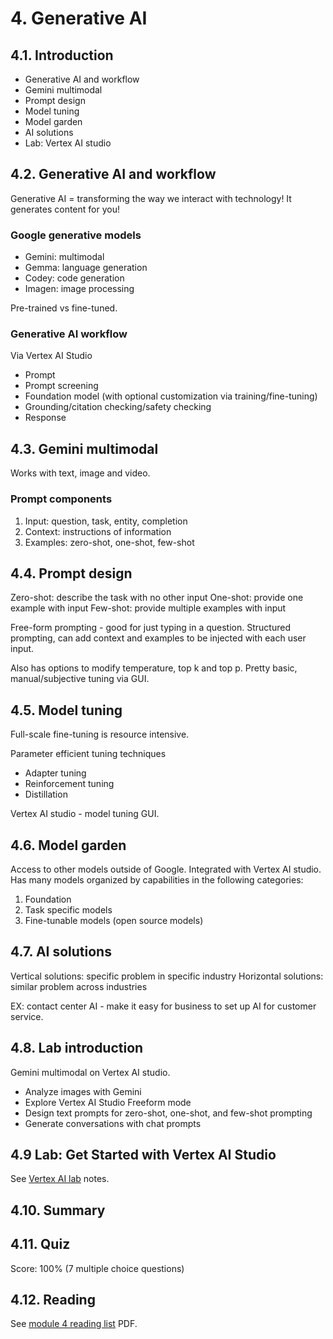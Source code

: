 # 4. Generative AI

## 4.1. Introduction

- Generative AI and workflow
- Gemini multimodal
- Prompt design
- Model tuning
- Model garden
- AI solutions
- Lab: Vertex AI studio

## 4.2. Generative AI and workflow

Generative AI = transforming the way we interact with technology! It generates content for you!

### Google generative models

- Gemini: multimodal
- Gemma: language generation
- Codey: code generation
- Imagen: image processing

Pre-trained vs fine-tuned.

### Generative AI workflow

Via Vertex AI Studio

- Prompt
- Prompt screening
- Foundation model (with optional customization via training/fine-tuning)
- Grounding/citation checking/safety checking
- Response

## 4.3. Gemini multimodal

Works with text, image and video.

### Prompt components

1. Input: question, task, entity, completion
2. Context: instructions of information
3. Examples: zero-shot, one-shot, few-shot

## 4.4. Prompt design

Zero-shot: describe the task with no other input
One-shot: provide one example with input
Few-shot: provide multiple examples with input

Free-form prompting - good for just typing in a question. Structured prompting, can add context and examples to be injected with each user input.

Also has options to modify temperature, top k and top p. Pretty basic, manual/subjective tuning via GUI.

## 4.5. Model tuning

Full-scale fine-tuning is resource intensive.

Parameter efficient tuning techniques

- Adapter tuning
- Reinforcement tuning
- Distillation

Vertex AI studio - model tuning GUI.

## 4.6. Model garden

Access to other models outside of Google. Integrated with Vertex AI studio. Has many models organized by capabilities in the following categories:

1. Foundation
2. Task specific models
3. Fine-tunable models (open source models)

## 4.7. AI solutions

Vertical solutions: specific problem in specific industry
Horizontal solutions: similar problem across industries

EX: contact center AI - make it easy for business to set up AI for customer service.

## 4.8. Lab introduction

Gemini multimodal on Vertex AI studio.

- Analyze images with Gemini
- Explore Vertex AI Studio Freeform mode
- Design text prompts for zero-shot, one-shot, and few-shot prompting
- Generate conversations with chat prompts

## 4.9 Lab: Get Started with Vertex AI Studio

See [Vertex AI lab](https://github.com/gperdrizet/GCSB_MLE/blob/main/01-AI_ML_on_google_cloud/module4_lab_notes.md) notes.

## 4.10. Summary

## 4.11. Quiz

Score: 100% (7 multiple choice questions)

## 4.12. Reading

See [module 4 reading list](https://github.com/gperdrizet/GCSB_MLE/main/course_01/01-AI_ML_on_google_cloud/module4_reading_list.pdf) PDF.
